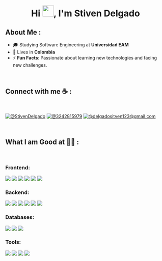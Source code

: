 <div align="center" width="50">
</div>
<h1 align="center">Hi <img src="https://media.giphy.com/media/hvRJCLFzcasrR4ia7z/giphy.gif" width="35">, I'm Stiven Delgado</h1>

## About Me :

- 🎓 Studying Software Engineering at **Universidad EAM**
- 🏡 Lives in **Colombia**
- ⚡ **Fun Facts**: Passionate about learning new technologies and facing new challenges.

<br>

## Connect with me ☕ :

<br>

[![@StivenDelgado](https://img.icons8.com/fluency/48/000000/linkedin.png "@StivenDelgado")](https://www.linkedin.com/in/stiven-delgado/) [![@3242815979](https://img.icons8.com/fluency/48/000000/phone-disconnected.png "@3242815979")](tel:3242815979) [![@delgadositven123@gmail.com](https://img.icons8.com/fluency/48/000000/apple-mail.png "@delgadositven123@gmail.com")](mailto:delgadositven123@gmail.com)

<br>

## What I am Good at 🧑‍💻 :

<br>

### Frontend:
<img src="https://img.icons8.com/color/48/000000/html-5--v1.png"/> <img src="https://img.icons8.com/color/48/000000/css3.png"/> <img src="https://img.icons8.com/color/48/000000/javascript--v1.png"/> <img src="https://img.icons8.com/office/48/000000/react.png"/> <img src="https://img.icons8.com/color/48/000000/tailwindcss.png"/> <img src="https://img.icons8.com/color/48/000000/bootstrap.png"/>

### Backend:
<img src="https://img.icons8.com/color/48/000000/nodejs.png"/> <img src="https://img.icons8.com/color/48/000000/express.png"/> <img src="https://img.icons8.com/color/48/000000/nestjs.png"/> <img src="https://img.icons8.com/color/48/000000/java.png"/> <img src="https://img.icons8.com/color/48/000000/spring-boot.png"/> <img src="https://img.icons8.com/color/48/000000/typescript.png"/>

### Databases:
<img src="https://img.icons8.com/color/48/000000/mysql-logo.png"/> <img src="https://img.icons8.com/color/48/000000/mongodb.png"/> <img src="https://img.icons8.com/color/48/000000/firebase.png"/>

### Tools:
<img src="https://img.icons8.com/color/48/000000/npm.png"/> <img src="https://img.icons8.com/color/48/000000/git.png"/> <img src="https://img.icons8.com/color/48/000000/vite.png"/> <img src="https://img.icons8.com/color/48/000000/react-query.png"/>

